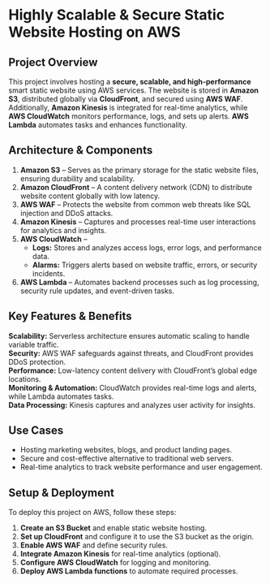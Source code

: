 # **Highly Scalable & Secure Static Website Hosting on AWS**

## **Project Overview**
This project involves hosting a **secure, scalable, and high-performance** smart static website using AWS services. The website is stored in **Amazon S3**, distributed globally via **CloudFront**, and secured using **AWS WAF**. Additionally, **Amazon Kinesis** is integrated for real-time analytics, while **AWS CloudWatch** monitors performance, logs, and sets up alerts. **AWS Lambda** automates tasks and enhances functionality.

## **Architecture & Components**

1. **Amazon S3** – Serves as the primary storage for the static website files, ensuring durability and scalability.  
2. **Amazon CloudFront** – A content delivery network (CDN) to distribute website content globally with low latency.  
3. **AWS WAF** – Protects the website from common web threats like SQL injection and DDoS attacks.  
4. **Amazon Kinesis** – Captures and processes real-time user interactions for analytics and insights.  
5. **AWS CloudWatch** –  
   - **Logs:** Stores and analyzes access logs, error logs, and performance data.  
   - **Alarms:** Triggers alerts based on website traffic, errors, or security incidents.  
6. **AWS Lambda** – Automates backend processes such as log processing, security rule updates, and event-driven tasks.  

## **Key Features & Benefits**
 **Scalability:** Serverless architecture ensures automatic scaling to handle variable traffic.  
 **Security:** AWS WAF safeguards against threats, and CloudFront provides DDoS protection.  
 **Performance:** Low-latency content delivery with CloudFront’s global edge locations.  
 **Monitoring & Automation:** CloudWatch provides real-time logs and alerts, while Lambda automates tasks.  
 **Data Processing:** Kinesis captures and analyzes user activity for insights.  

## **Use Cases**
- Hosting marketing websites, blogs, and product landing pages.  
- Secure and cost-effective alternative to traditional web servers.  
- Real-time analytics to track website performance and user engagement.  

## **Setup & Deployment**
To deploy this project on AWS, follow these steps:

1. **Create an S3 Bucket** and enable static website hosting.  
2. **Set up CloudFront** and configure it to use the S3 bucket as the origin.  
3. **Enable AWS WAF** and define security rules.  
4. **Integrate Amazon Kinesis** for real-time analytics (optional).  
5. **Configure AWS CloudWatch** for logging and monitoring.  
6. **Deploy AWS Lambda functions** to automate required processes.  



